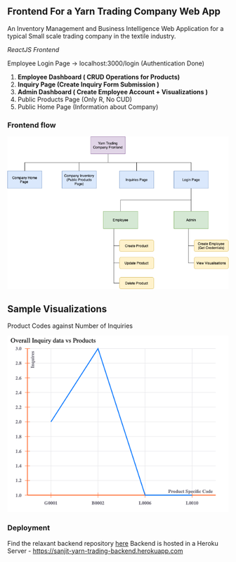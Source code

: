 ## Frontend For a Yarn Trading Company Web App

An Inventory Management and Business Intelligence Web Application for a typical Small scale trading company in the textile industry.

*ReactJS Frontend*

Employee Login Page -> localhost:3000/login (Authentication Done)

1. **Employee Dashboard ( CRUD Operations for Products)**
2. **Inquiry Page (Create Inquiry Form Submission )**
3. **Admin Dashboard ( Create Employee Account + Visualizations )**
4. Public Products Page (Only R, No CUD)
5. Public Home Page (Information about Company)

### Frontend flow

![flow](./public/img/yarn-frontend-1.png)

## Sample Visualizations

Product Codes against Number of Inquiries

![vis-1](public/img/vis1.png)

### Deployment

Find the relaxant backend repository [here](https://github.com/sanjitk7/yarnTradingCompanyBackendv1)
Backend is hosted in a Heroku Server - https://sanjit-yarn-trading-backend.herokuapp.com